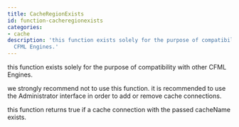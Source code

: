 ```yaml
---
title: CacheRegionExists
id: function-cacheregionexists
categories:
- cache
description: 'this function exists solely for the purpose of compatibility with other
  CFML Engines.'
---
```


this function exists solely for the purpose of compatibility with other CFML Engines.

we strongly recommend not to use this function.
it is recommended to use the Administrator interface in order to add or remove cache connections.

this function returns true if a cache connection with the passed cacheName exists.
